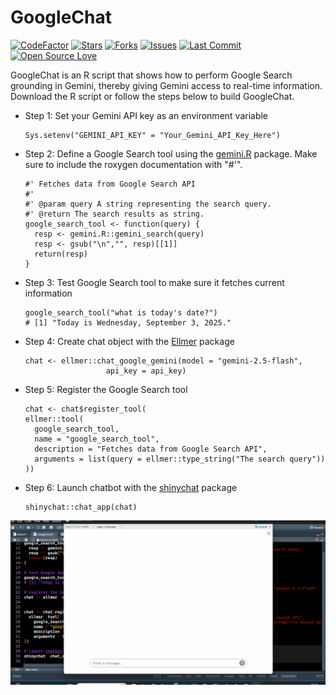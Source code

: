 # **GoogleChat**

[![CodeFactor](https://www.codefactor.io/repository/github/ifeanyi55/googlechat/badge)](https://www.codefactor.io/repository/github/ifeanyi55/googlechat)
[![Stars](https://img.shields.io/github/stars/Ifeanyi55/GoogleChat?style=social)](https://github.com/Ifeanyi55/GoogleChat/stargazers)
[![Forks](https://img.shields.io/github/forks/Ifeanyi55/GoogleChat?style=social)](https://github.com/Ifeanyi55/GoogleChat/network/members)
[![Issues](https://img.shields.io/github/issues/Ifeanyi55/GoogleChat)](https://github.com/Ifeanyi55/GoogleChat/issues)
[![Last Commit](https://img.shields.io/github/last-commit/Ifeanyi55/GoogleChat)](https://github.com/Ifeanyi55/GoogleChat/commits/main)
[![Open Source Love](https://badges.frapsoft.com/os/v1/open-source.svg?v=103)](https://github.com/Ifeanyi55/GoogleChat)

GoogleChat is an R script that shows how to perform Google Search grounding in Gemini, thereby giving Gemini access to real-time information. Download the R script or follow the steps below to build GoogleChat.

- Step 1: Set your Gemini API key as an environment variable
  
  ```
  Sys.setenv("GEMINI_API_KEY" = "Your_Gemini_API_Key_Here")
  ```

- Step 2: Define a Google Search tool using the [gemini.R](https://github.com/jhk0530/gemini.R) package. Make sure to include the roxygen documentation with "#'".

  ```
  #' Fetches data from Google Search API
  #' 
  #' @param query A string representing the search query.
  #' @return The search results as string.
  google_search_tool <- function(query) {
    resp <- gemini.R::gemini_search(query)
    resp <- gsub("\n","", resp)[[1]]
    return(resp)
  }
  ```

- Step 3: Test Google Search tool to make sure it fetches current information

  ```
  google_search_tool("what is today's date?")
  # [1] "Today is Wednesday, September 3, 2025."
  ```

- Step 4: Create chat object with the [Ellmer](https://ellmer.tidyverse.org/) package
  
  ```
  chat <- ellmer::chat_google_gemini(model = "gemini-2.5-flash",
                    api_key = api_key)
  ```

- Step 5: Register the Google Search tool

  ```
  chat <- chat$register_tool(
  ellmer::tool(
    google_search_tool,
    name = "google_search_tool",
    description = "Fetches data from Google Search API",
    arguments = list(query = ellmer::type_string("The search query"))
  ))
  ```

- Step 6: Launch chatbot with the [shinychat](https://posit-dev.github.io/shinychat/) package

  ```
  shinychat::chat_app(chat)
  ```
  

![GoogleChat](GoogleChat.gif)
